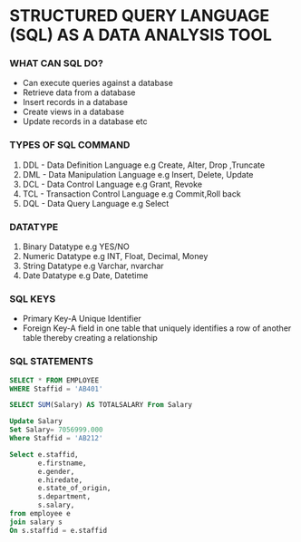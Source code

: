 # STRUCTURED QUERY LANGUAGE (SQL) AS A DATA ANALYSIS TOOL

### WHAT CAN SQL DO?
 - Can execute queries against a database
 - Retrieve data from a database
 - Insert records in a database
 - Create views in a database
 - Update records in a database etc

### TYPES OF SQL COMMAND
 1. DDL - Data Definition Language e.g Create, Alter, Drop ,Truncate
 2. DML - Data Manipulation Language  e.g Insert, Delete, Update
 3. DCL - Data Control Language e.g Grant, Revoke
 4. TCL - Transaction Control Language e.g Commit,Roll back
 5. DQL - Data Query Language e.g Select

### DATATYPE
 1. Binary Datatype e.g YES/NO
 2. Numeric Datatype e.g INT, Float, Decimal, Money
 3. String Datatype e.g Varchar, nvarchar
 4. Date Datatype e.g Date, Datetime

### SQL KEYS
- Primary Key-A Unique Identifier
- Foreign Key-A field in one table that uniquely identifies a row of another table thereby creating a relationship

### SQL STATEMENTS
``` SQL 
SELECT * FROM EMPLOYEE
WHERE Staffid = 'AB401'
```
```SQL
SELECT SUM(Salary) AS TOTALSALARY From Salary
```
```SQL
Update Salary
Set Salary= 7056999.000
Where Staffid = 'AB212'
```
```SQL
Select e.staffid,
       e.firstname,
       e.gender,
       e.hiredate,
       e.state_of_origin,
       s.department,
       s.salary,
from employee e
join salary s
On s.staffid = e.staffid
```       



